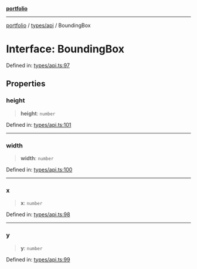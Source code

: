 [**portfolio**](../../../README.md)

***

[portfolio](../../../modules.md) / [types/api](../README.md) / BoundingBox

# Interface: BoundingBox

Defined in: [types/api.ts:97](https://github.com/tnorlund/Portfolio/blob/431b96d60484c033111a2bd49c67ccc06dcc1c23/portfolio/types/api.ts#L97)

## Properties

### height

> **height**: `number`

Defined in: [types/api.ts:101](https://github.com/tnorlund/Portfolio/blob/431b96d60484c033111a2bd49c67ccc06dcc1c23/portfolio/types/api.ts#L101)

***

### width

> **width**: `number`

Defined in: [types/api.ts:100](https://github.com/tnorlund/Portfolio/blob/431b96d60484c033111a2bd49c67ccc06dcc1c23/portfolio/types/api.ts#L100)

***

### x

> **x**: `number`

Defined in: [types/api.ts:98](https://github.com/tnorlund/Portfolio/blob/431b96d60484c033111a2bd49c67ccc06dcc1c23/portfolio/types/api.ts#L98)

***

### y

> **y**: `number`

Defined in: [types/api.ts:99](https://github.com/tnorlund/Portfolio/blob/431b96d60484c033111a2bd49c67ccc06dcc1c23/portfolio/types/api.ts#L99)
